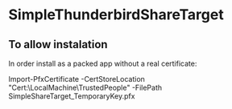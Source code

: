 # SimpleThunderbirdShareTarget


## To allow instalation

In order install as a packed app without a real certificate:

Import-PfxCertificate -CertStoreLocation "Cert:\LocalMachine\TrustedPeople" -FilePath SimpleShareTarget_TemporaryKey.pfx                